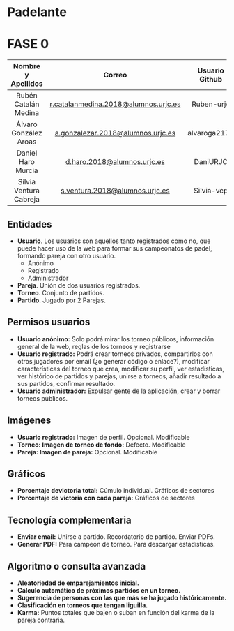 # Padelante

# FASE 0

|**Nombre y Apellidos**|**Correo**|**Usuario Github**|
|:-----------------:|:-----:|:-------------:|
|Rubén Catalán Medina|r.catalanmedina.2018@alumnos.urjc.es|Ruben-urjc|
|Álvaro González Aroas | a.gonzalezar.2018@alumnos.urjc.es|alvaroga2175|
|Daniel Haro Murcia|d.haro.2018@alumnos.urjc.es|DaniURJC|
|Silvia Ventura Cabreja|s.ventura.2018@alumnos.urjc.es|Silvia-vcp|

## Entidades
- **Usuario**. Los usuarios son aquellos tanto registrados como no, que puede hacer uso de la web para formar sus campeonatos de padel, formando pareja con otro usuario.
  - Anónimo
  - Registrado
  - Administrador
- **Pareja**. Unión de dos usuarios registrados.
- **Torneo**. Conjunto de partidos.
- **Partido**. Jugado por 2 Parejas.

## Permisos usuarios
- **Usuario anónimo:** Solo podrá mirar los torneo públicos, información general de la web, reglas de los torneos y registrarse
- **Usuario registrado:** Podrá crear torneos privados, compartirlos con otros jugadores por email (¿o generar código o enlace?), modificar características del torneo que crea, modificar su perfil, ver estadísticas, ver histórico de partidos y parejas, unirse a torneos, añadir resultado a sus partidos, confirmar resultado.
- **Usuario administrador:** Expulsar gente de la aplicación, crear y borrar torneos públicos.

## Imágenes
- **Usuario registrado:** Imagen de perfil. Opcional. Modificable
- **Torneo: Imagen de torneo de fondo:** Defecto. Modificable
- **Pareja: Imagen de pareja:** Opcional. Modificable

## Gráficos
- **Porcentaje devictoria total:** Cúmulo individual. Gráficos de sectores
- **Porcentaje de victoria con cada pareja:** Gráficos de sectores

## Tecnología complementaria
- **Enviar email:** Unirse a partido. Recordatorio de partido. Enviar PDFs.
- **Generar PDF:** Para campeón de torneo. Para descargar estadísticas.

## Algoritmo o consulta avanzada
- **Aleatoriedad de emparejamientos inicial.**
- **Cálculo automático de próximos partidos en un torneo.**
- **Sugerencia de personas con las que más se ha jugado históricamente.**
- **Clasificación en torneos que tengan liguilla.**
- **Karma:** Puntos totales que bajen o suban en función del karma de la pareja contraria.
